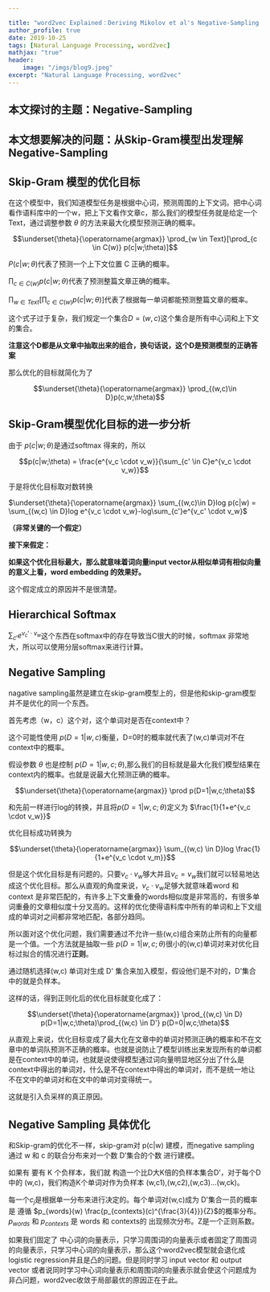 ```yaml
---

title: "word2vec Explained：Deriving Mikolov et al's Negative-Sampling Word-Embedding Method"
author_profile: true
date: 2019-10-25
tags: [Natural Language Processing, word2vec]
mathjax: "true"
header:
    image: "/imgs/blog9.jpeg"
excerpt: "Natural Language Processing, word2vec"
---
```


## 本文探讨的主题：Negative-Sampling

## 本文想要解决的问题：从Skip-Gram模型出发理解Negative-Sampling

## Skip-Gram 模型的优化目标

在这个模型中，我们知道模型任务是根据中心词，预测周围的上下文词。把中心词看作语料库中的一个w，把上下文看作文章c，那么我们的模型任务就是给定一个Text，通过调整参数 $\theta$ 的方法来最大化模型预测正确的概率。

$$\underset{\theta}{\operatorname{argmax}} \prod_{w \in Text}[\prod_{c \in C(w)} p(c|w;\theta)]$$

$P(c|w;\theta)$代表了预测一个上下文位置 C 正确的概率。

$\prod_{c \in C(w)} p(c|w;\theta)$代表了预测整篇文章正确的概率。

$\prod_{w \in Text}[\prod_{c \in C(w)} p(c|w;\theta)]$代表了根据每一单词都能预测整篇文章的概率。

这个式子过于复杂，我们规定一个集合$D = {(w,c)}$这个集合是所有中心词和上下文的集合。

**注意这个D都是从文章中抽取出来的组合，换句话说，这个D是预测模型的正确答案**

那么优化的目标就简化为了

$$\underset{\theta}{\operatorname{argmax}} \prod_{(w,c)\in D}p(c,w;\theta)$$



## Skip-Gram模型优化目标的进一步分析

由于 $p(c|w;\theta)$是通过softmax 得来的，所以

$$p(c|w;\theta) = \frac{e^{v_c \cdot v_w}}{\sum_{c' \in C}e^{v_c \cdot v_w}}$$

于是将优化目标取对数转换



$\underset{\theta}{\operatorname{argmax}}  \sum_{(w,c)\in D}log p(c|w) = \sum_{(w,c) \in D}log e^{v_c \cdot v_w}-log\sum_{c'}e^{v_c' \cdot v_w}$



**（非常关键的一个假定）**

**接下来假定：**

**如果这个优化目标最大，那么就意味着词向量input vector从相似单词有相似向量的意义上看，word embedding 的效果好。**

这个假定成立的原因并不是很清楚。

## Hierarchical Softmax

$\sum_{c'}e^{v_c' \cdot v_w}$这个东西在softmax中的存在导致当C很大的时候，softmax 非常地大，所以可以使用分层softmax来进行计算。

## Negative Sampling

nagative sampling虽然是建立在skip-gram模型上的，但是他和skip-gram模型并不是优化的同一个东西。

首先考虑（w，c）这个对，这个单词对是否在context中？

这个可能性使用 $p(D=1|w,c)$衡量，D=0时的概率就代表了(w,c)单词对不在context中的概率。

假设参数 $\theta$ 也是控制 $p(D=1|w,c;\theta)$,那么我们的目标就是最大化我们模型结果在context内的概率。也就是说最大化预测正确的概率。 

$$\underset{\theta}{\operatorname{argmax}} \prod p(D=1|w,c;\theta)$$

和先前一样进行log的转换，并且将$p(D=1|w,c;\theta)$定义为 $\frac{1}{1+e^{v_c \cdot v_w}}$

优化目标成功转换为

$$\underset{\theta}{\operatorname{argmax}} \sum_{(w,c) \in D}log \frac{1}{1+e^{v_c \cdot v_m}}$$

但是这个优化目标是有问题的。只要$v_c \cdot v_w$够大并且$v_c = v_w$我们就可以轻易地达成这个优化目标。那么从直观的角度来说，$v_c \cdot v_w$足够大就意味着word 和 context 是非常匹配的，有许多上下文重叠的words相似度是非常高的，有很多单词重叠的文章相似度十分叉高的。这样的优化使得语料库中所有的单词和上下文组成的单词对之间都非常地匹配，各部分趋同。

所以面对这个优化问题，我们需要通过不允许一些(w,c)组合来防止所有的向量都是一个值。一个方法就是抽取一些 $p(D=1|w,c;\theta)$很小的(w,c)单词对来对优化目标过拟合的情况进行**正则**。

通过随机选择(w,c) 单词对生成 D' 集合来加入模型，假设他们是不对的，D'集合中的就是负样本。

这样的话，得到正则化后的优化目标就变化成了：

$$\underset{\theta}{\operatorname{argmax}} \prod_{(w,c) \in D} p(D=1|w,c;\theta)\prod_{(w,c) \in D'}  p(D=0|w,c;\theta)$$

从直观上来说，优化目标变成了最大化在文章中的单词对预测正确的概率和不在文章中的单词队预测不正确的概率。也就是说防止了模型训练出来发现所有的单词都是在context中的单词，也就是说使得模型通过词向量明显地区分出了什么是context中得出的单词对，什么是不在context中得出的单词对，而不是统一地让不在文中的单词对和在文中的单词对变得统一。

这就是引入负采样的真正原因。

## Negative Sampling 具体优化 

和Skip-gram的优化不一样，skip-gram对 p(c|w) 建模，而negative sampling 通过 w 和 c 的联合分布来对一个数 D’集合的个数 进行建模。

如果有 要有 K 个负样本，我们就 构造一个比D大K倍的负样本集合D’，对于每个D中的 (w,c)，我们构造K个单词对作为负样本 (w,c1),(w,c2),(w,c3)...(w,ck)。

每一个$c_j$是根据单一分布来进行决定的。每个单词对(w,c)成为 D'集合一员的概率是 遵循 $p_{words}(w) \frac{p_{contexts}(c)^{\frac{3}{4}}}{Z}$的概率分布。$p_{words}$ 和 $p_{contexts}$ 是 words 和 contexts的 出现频次分布。Z是一个正则系数。

如果我们固定了 中心词的向量表示，只学习周围词的向量表示或者固定了周围词的向量表示，只学习中心词的向量表示，那么这个word2vec模型就会退化成logistic regression并且是凸的问题。但是同时学习 input vector 和 output vector 或者说同时学习中心词向量表示和周围词的向量表示就会使这个问题成为非凸问题，word2vec收敛于局部最优的原因正在于此。